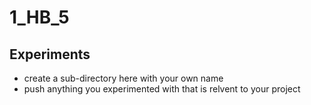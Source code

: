 # 1_HB_5

## Experiments

- create a sub-directory here with your own name
- push anything you experimented with that is relvent to your project